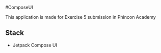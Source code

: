 #ComposeUI

This application is made for Exercise 5 submission in Phincon Academy

## Stack
- Jetpack Compose UI
